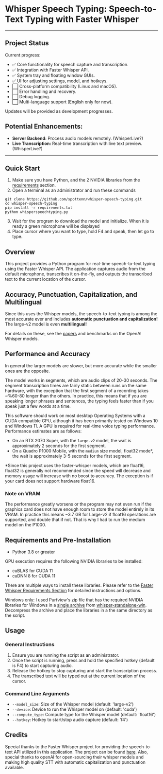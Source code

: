 # Whisper Speech Typing: Speech-to-Text Typing with Faster Whisper
___
## Project Status

Current progress:
- ✅ Core functionality for speech capture and transcription.
- ✅ Integration with Faster Whisper API.
- ✅ System tray and floating window GUIs.
- ✅ UI for adjusting settings, model, and hotkeys.
- ⬜️ Cross-platform compatibility (Linux and macOS).
- ⬜️ Error handling and recovery.
- ⬜️ Debug logging.
- ⬜️ Multi-language support (English only for now).

Updates will be provided as development progresses.

## Potential Enhancements:

- **Server Backend:** Process audio models remotely. (WhisperLive?)
- **Live Transcription:** Real-time transcription with live text preview. (WhisperLive?)

___
## Quick Start
1. Make sure you have Python, and the 2 NVIDIA libraries from the [requirements](#requirements-and-pre-installation) section. 
2. Open a terminal as an administrator and run these commands
```commandline
git clone https://github.com/spottenn/whisper-speech-typing.git
cd whisper-speech-typing
pip install -r requirements.txt
python whisperspeechtyping.py
```
3. Wait for the program to download the model and initialize. When it is ready a green microphone will be displayed
4. Place cursor where you want to type, hold F4 and speak, then let go to type.

## Overview
This project provides a Python program for real-time speech-to-text typing using the Faster Whisper API. The application captures audio from the default microphone, transcribes it on-the-fly, and outputs the transcribed text to the current location of the cursor.

## Accuracy, Punctuation, Capitalization, and Multilingual
Since this uses the Whisper models, the speech-to-text typing is among the most accurate ever and includes __automatic punctuation and capitalization!__ The large-v2 model is even __multilingual!__  

For details on these, see the [papers](https://cdn.openai.com/papers/whisper.pdf) and benchmarks on the OpenAI Whisper models. 


## Performance and Accuracy
In general the larger models are slower, but more accurate while the smaller ones are the opposite. 

The model works in segments, which are audio clips of 20-30 seconds. The segment transcription times are fairly static between runs on the same hardware, with the exception that the first segment of a recording takes ~%60-80 longer than the others. In practice, this means that if you are speaking longer phrases and sentences, the typing feels faster than if you speak just a few words at a time.

This software should work on most desktop Operating Systems with a CUDA compatible GPU, although it has been primarily tested on Windows 10 and Windows 11. A GPU is required for real-time voice typing performance. Performance estimates are as follows:
- On an RTX 2070 Super, with the `large-v2` model, the wait is approximately 2 seconds for the first segment.
- On a Quadro P1000 Mobile, with the `medium` size model, float32 mode*, the wait is approximately 3-5 seconds for the first segment.

*Since this project uses the faster-whisper models, which are float16, float32 is generally not recommended since the speed will decrease and memory usage will increase with no boost to accuracy. The exception is if your card does not support hardware float16.
### Note on VRAM
The performance greatly worsens or the program may not even run if the graphics card does not have enough room to store the model entirely in its VRAM. In practice this means ~3.7 GB for Large-v2 if float16 operations are supported, and double that if not. That is why I had to run the medium model on the P1000. 

## Requirements and Pre-Installation
- Python 3.8 or greater

GPU execution requires the following NVIDIA libraries to be installed:
- cuBLAS for CUDA 11
- cuDNN 8 for CUDA 11

There are multiple ways to install these libraries. Please refer to the [Faster Whisper Requirements Section](https://github.com/guillaumekln/faster-whisper#requirements) for detailed instructions and options. 

Windows only: I used Purfview's zip file that has the required NVIDIA libraries for Windows in a [single archive](https://github.com/Purfview/whisper-standalone-win/releases/tag/libs) from [whisper-standalone-win](https://github.com/Purfview/whisper-standalone-win). Decompress the archive and place the libraries in a the same directory as the script.

## Usage

### General Instructions
1. Ensure you are running the script as an administrator.
2. Once the script is running, press and hold the specified hotkey (default is F4) to start capturing audio.
3. Release the hotkey to stop capturing and start the transcription process.
4. The transcribed text will be typed out at the current location of the cursor.

### Command Line Arguments
- `--model_size`: Size of the Whisper model (default: 'large-v2')
- `--device`: Device to run the Whisper model on (default: 'cuda')
- `--compute_type`: Compute type for the Whisper model (default: 'float16')
- `--hotkey`: Hotkey to start/stop audio capture (default: 'f4')

## Credits
Special thanks to the Faster Whisper project for providing the speech-to-text API utilized in this application. The project can be found [here](https://github.com/guillaumekln/faster-whisper).
Also, special thanks to openAI for open-sourcing their whisper models and making high quality STT with automatic capitalization and punctuation available.
